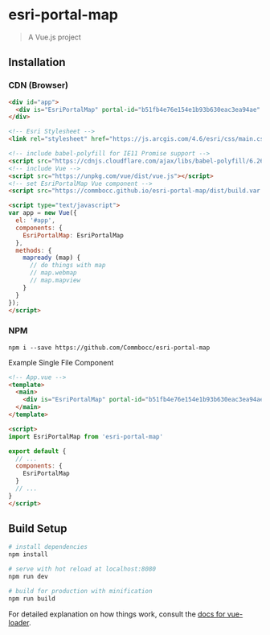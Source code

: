 # esri-portal-map

> A Vue.js project

## Installation

### CDN (Browser)

```html
<div id="app">
  <div is="EsriPortalMap" portal-id="b51fb4e76e154e1b93b630eac3ea94ae" @mapready="mapready"></div>
</div>

<!-- Esri Stylesheet -->
<link rel="stylesheet" href="https://js.arcgis.com/4.6/esri/css/main.css">

<!-- include babel-polyfill for IE11 Promise support -->
<script src="https://cdnjs.cloudflare.com/ajax/libs/babel-polyfill/6.26.0/polyfill.min.js"></script>
<!-- include Vue -->
<script src="https://unpkg.com/vue/dist/vue.js"></script>
<!-- set EsriPortalMap Vue component -->
<script src="https://commbocc.github.io/esri-portal-map/dist/build.var.js"></script>

<script type="text/javascript">
var app = new Vue({
  el: '#app',
  components: {
    EsriPortalMap: EsriPortalMap
  },
  methods: {
    mapready (map) {
      // do things with map
      // map.webmap
      // map.mapview
    }
  }
});
</script>
```

### NPM

`npm i --save https://github.com/Commbocc/esri-portal-map`

Example Single File Component

```html
<!-- App.vue -->
<template>
  <main>
    <div is="EsriPortalMap" portal-id="b51fb4e76e154e1b93b630eac3ea94ae" @mapready="mapready"></div>
  </main>
</template>

<script>
import EsriPortalMap from 'esri-portal-map'

export default {
  // ...
  components: {
    EsriPortalMap
  }
  // ...
}
</script>
```

## Build Setup

``` bash
# install dependencies
npm install

# serve with hot reload at localhost:8080
npm run dev

# build for production with minification
npm run build
```

For detailed explanation on how things work, consult the [docs for vue-loader](http://vuejs.github.io/vue-loader).
